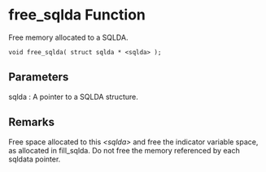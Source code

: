 <!-- loio3bd3beb56c5f101481a2ce627564e6c7 -->

# free\_sqlda Function

Free memory allocated to a SQLDA.



```
void free_sqlda( struct sqlda * <sqlda> );
```



## Parameters

sqlda
:   A pointer to a SQLDA structure.



## Remarks

Free space allocated to this *<sqlda\>* and free the indicator variable space, as allocated in fill\_sqlda. Do not free the memory referenced by each sqldata pointer.

